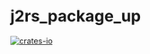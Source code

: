 # j2rs_package_up

[![crates-io](https://badgen.net/crates/v/j2rs_package_up)](https://crates.io/crates/j2rs_package_up)
